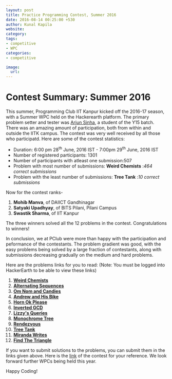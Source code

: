 ```yaml
---
layout: post
title: Practice Programming Contest, Summer 2016
date: 2016-08-14 00:25:00 +530
author: Kunal Kapila
website:
category:
tags:
- competitive
- WPC
categories:
- competitive

image:
  url:
---
```

# Contest Summary: Summer 2016

This summer, Programming Club IIT Kanpur kicked off the 2016-17 season, with a Summer WPC
held on the Hackerearth platform. The primary problem setter and tester was
[Arjun Sinha](http://codeforces.com/profile/ajs97), a student of the Y15 batch.
There was an amazing amount of participation, both from within and outside the IITK campus.
The contest was very well received by all those who participatd. Here are some of the contest statistics:

* Duration: 6:00 pm 28<sup>th</sup> June, 2016 IST - 7:00pm 29<sup>th</sup> June, 2016 IST
* Number of registered participants: 1301
* Number of participants with atleast one submission:507
* Problem with most number of submissions: **Weird Chemists** :_464 correct submissions_
* Problem with the least number of submissions: **Tree Tank** :_10 correct submissions_

Now for the contest ranks-
1. **Mohib Manva**, of DAIICT Gandhinagar
2. **Satyaki Upadhyay**, of BITS Pilani, Pilani Campus
3. **Swastik Sharma**, of IIT Kanpur

The three winners solved all the 12 problems in the contest. Congratulations to winners!

In conclusion, we at PClub were more than happy with the participation and peformance of the contestants.
The problem gradient was good, with the easy problems being solved by a large fraction of contestants,
along with submissions decreasing gradually on the medium and hard problems.

Here are the problems links for you to read:
(Note: You must be logged into HackerEarth to be able to view these links)

1. [**Weird Chemists**](https://www.hackerearth.com/IITK-WPC-Summer16/algorithm/weird-chemists-3/)
2. [**Alternating Sequences**](https://www.hackerearth.com/IITK-WPC-Summer16/algorithm/alternating-sequences-3/)
3. [**Om Nom and Candies**](https://www.hackerearth.com/IITK-WPC-Summer16/algorithm/om-nom-and-candies/)
4. [**Andrew and His Bike**](https://www.hackerearth.com/IITK-WPC-Summer16/algorithm/andrew-and-his-bike-3/)
5. [**Horn Ok Please**](https://www.hackerearth.com/IITK-WPC-Summer16/algorithm/horn-ok-please/)
6. [**Inverted GCD**](https://www.hackerearth.com/IITK-WPC-Summer16/algorithm/inverted-gcd/)
7. [**Lizzy's Queries**](https://www.hackerearth.com/IITK-WPC-Summer16/algorithm/lizzys-queries/)
8. [**Monochrome Tree**](https://www.hackerearth.com/IITK-WPC-Summer16/algorithm/monochrome-tree/)
9. [**Rendezvous**](https://www.hackerearth.com/IITK-WPC-Summer16/algorithm/rendezvous-3/)
10. [**Tree Tank**](https://www.hackerearth.com/IITK-WPC-Summer16/algorithm/tree-tank/)
11. [**Miranda Writes**](https://www.hackerearth.com/IITK-WPC-Summer16/algorithm/miranda-writes/)
12. [**Find The Triangle**](https://www.hackerearth.com/IITK-WPC-Summer16/algorithm/find-the-triangle-3/)

If you want to submit solutions to the problems, you can submit them in the links given above.
Here is the [link](https://www.hackerearth.com/IITK-WPC-Summer16/) of the contest for your reference.
We look forward further WPCs being held this year.

Happy Coding!
